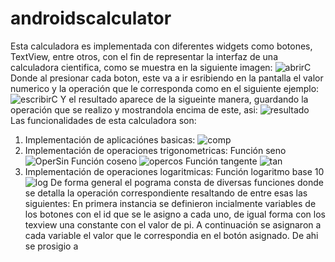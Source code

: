 # androidscalculator
Esta calculadora es implementada con diferentes widgets como botones, TextView, entre otros, con el fin de representar la interfaz de una calculadora cientifica, como se muestra en la siguiente imagen:
![abrirC](https://user-images.githubusercontent.com/66123679/130313317-59cdf242-8f14-4233-baed-a8c18b6b2331.PNG)
Donde al presionar cada boton, este va a ir esribiendo en la pantalla el valor numerico y la operación que le corresponda como en el siguiente ejemplo:
![escribirC](https://user-images.githubusercontent.com/66123679/130313345-e7a2c903-0bd2-43f4-a77c-1cf1be4a05e9.PNG)
Y el resultado aparece de la sigueinte manera, guardando la operación que se realizo y mostrandola encima de este, asi:
![resultado](https://user-images.githubusercontent.com/66123679/130313386-046a9cb3-6bfd-46f4-b70a-2eeaf942f2de.PNG)
Las funcionalidades de esta calculadora son: 
1. Implementación de aplicaciónes basicas:
![comp](https://user-images.githubusercontent.com/66123679/130313324-4e8a9704-e0bd-43b2-8a85-973c2f31f990.PNG)
2. Implementación de operaciones trigonometricas:
Función seno
![OperSin](https://user-images.githubusercontent.com/66123679/130313354-1d00add0-060e-4083-a9e4-ff82bbd5ed2a.PNG)
Función coseno
![opercos](https://user-images.githubusercontent.com/66123679/130313359-c88867c2-3956-44e7-9719-56d48f61e5b8.PNG)
Función tangente
![tan](https://user-images.githubusercontent.com/66123679/130313365-d4964763-099f-471a-b6ea-6a93b43f9c3d.PNG)
3. Implementación de operaciones logaritmicas:
Función logaritmo base 10
![log](https://user-images.githubusercontent.com/66123679/130313397-45c91625-0797-4223-9513-f56c77d066ea.PNG)
De forma general el pograma consta de diversas funciones donde se detalla la operación correspondiente resaltando de entre esas las siguientes: 
En primera instancia se definieron incialmente variables de los botones con el id que se le asigno a cada uno, de igual forma con los texview una constante con el valor de pi.
A continuación se asignaron a cada variable el valor que le correspondia en el botón asignado. 
De ahi se prosigio a 
